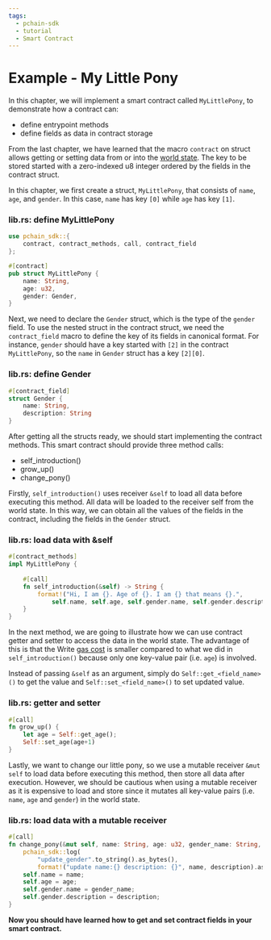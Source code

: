 ```yaml
---
tags:
  - pchain-sdk
  - tutorial
  - Smart Contract
---
```


# Example - My Little Pony

In this chapter, we will implement a smart contract called `MyLittlePony`, to demonstrate how a contract can:

- define entrypoint methods
- define fields as data in contract storage


From the last chapter, we have learned that the macro `contract` on struct allows getting or setting data from or into the [world state](../../../fundamentals/nodes.md#world-state). 
The key to be stored started with a zero-indexed u8 integer ordered by the fields in the contract struct.

In this chapter, we first create a struct, `MyLittlePony`, that consists of `name`, `age`, and `gender`. In this case, `name` has key `[0]` while `age` has key `[1]`.


### lib.rs: define MyLittlePony
```rust
use pchain_sdk::{
    contract, contract_methods, call, contract_field
};

#[contract]
pub struct MyLittlePony {
    name: String,
    age: u32,
    gender: Gender,
}
```

Next, we need to declare the `Gender` struct, which is the type of the `gender` field. To use the nested
struct in the contract struct, we need the `contract_field` macro to define the key of its fields in canonical format.
For instance, `gender` should have a key started with `[2]` in the contract `MyLittlePony`, so the `name` in `Gender` struct has a key `[2][0]`.

### lib.rs: define Gender
```rust
#[contract_field]
struct Gender {
    name: String,
    description: String
}
```

After getting all the structs ready, we should start implementing the contract methods. This smart
contract should provide three method calls:

- self_introduction()
- grow_up()
- change_pony()


Firstly, `self_introduction()` uses receiver `&self` to load all data before executing this method.
All data will be loaded to the receiver self from the world state. In this way, we can obtain all the values of the fields in the contract, including the fields in the `Gender` struct.

### lib.rs: load data with &self
```rust
#[contract_methods]
impl MyLittlePony {
    
    #[call]
    fn self_introduction(&self) -> String {
        format!("Hi, I am {}. Age of {}. I am {} that means {}.",
            self.name, self.age, self.gender.name, self.gender.description)
    }
}
```

In the next method, we are going to illustrate how we can use contract getter and setter to access the data in the world state. The advantage of this is that the Write [gas cost](../../../../concepts/gas/) is smaller compared to what we did in `self_introduction()`
because only one key-value pair (i.e. `age`) is involved.

Instead of passing `&self` as an argument, simply do `Self::get_<field_name>()` to get the value and 
`Self::set_<field_name>()` to set updated value.

### lib.rs: getter and setter
```rust
#[call]
fn grow_up() {
    let age = Self::get_age();
    Self::set_age(age+1)
}
```

Lastly, we want to change our little pony, so we use a mutable receiver `&mut self` to load data before
executing this method, then store all data after execution. However, we should be cautious when using
a mutable receiver as it is expensive to load and store since it mutates all key-value pairs (i.e. `name`, `age` and `gender`) in the world state.

### lib.rs: load data with a mutable receiver
```rust
#[call]
fn change_pony(&mut self, name: String, age: u32, gender_name: String, description: String) {
    pchain_sdk::log(
        "update_gender".to_string().as_bytes(), 
        format!("update name:{} description: {}", name, description).as_bytes());
    self.name = name;
    self.age = age;
    self.gender.name = gender_name;
    self.gender.description = description;
}
```

**Now you should have learned how to get and set contract fields in your smart contract.**